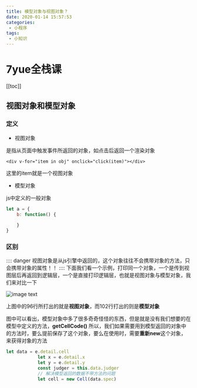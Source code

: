 ```yaml
--- 
title: 模型对象与视图对象？
date: 2020-01-14 15:57:53
categories: 
 - 小程序
tags: 
 - 小知识
---
```

# 7yue全栈课
[[toc]]
## 视图对象和模型对象
### 定义
+ 视图对象

是指从页面中触发事件所返回的对象，如点击后返回一个渲染对象
```vue
<div v-for="item in obj" onclick="click(item)"></div>
```
这里的item就是一个视图对象
+ 模型对象

js中定义的一般对象
```javascript
let a = {
    b: function() {
      
    }
}
```
### 区别
  :::: danger
  视图对象是从js引擎中返回的，这个对象往往不会携带对象的方法，只会携带对象的属性！！
  ::::
  下面我们看一个示例，打印同一个对象，一个是传到视图层后再返回到逻辑层，一个是直接打印逻辑层，也就是视图对象与模型对象，我们来对比一下
  
![image text](https://api.hulincloud.cn/vuepress/viewOrObject.jpg)

上图中的96行所打出的就是**视图对象**，而102行打出的则是**模型对象**

图中可以看出，模型对象中多了很多奇奇怪怪的东西，但是就是没有我们想要的在模型中定义的方法，**getCellCode()**
所以，我们如果需要用到模型返回的对象中的方法时，要么提前保存了这个对象，要么在使用时，需要**重新new**这个对象，来获得对象的方法
```javascript
let data = e.detail.cell
            let x = e.detail.x
            let y = e.detail.y
            const judger = this.data.judger
            // 解决模型返回的数据不带方法的问题
            let cell = new Cell(data.spec)
```





